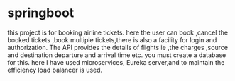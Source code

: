 # springboot
this project is for booking airline tickets.
here the user can book ,cancel the booked tickets ,book multiple tickets,there is also a facility for login and authorization.
The API provides the details of flights ie ,the charges ,source and destination departure and arrival time etc.
you must create a database for this.
here I have used microservices, Eureka server,and to maintain the efficiency load balancer is used.
